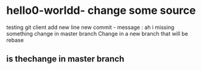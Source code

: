 # hello0-worldd- change some source
testing git client
add new line
new commit - message : ah i missing something
change in master branch
Change in a new branch that will be rebase
## is thechange in master branch
